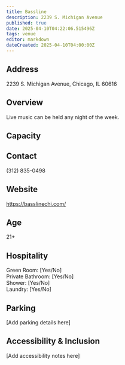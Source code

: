 ```yaml
---
title: Bassline
description: 2239 S. Michigan Avenue
published: true
date: 2025-04-10T04:22:06.515496Z
tags: venue
editor: markdown
dateCreated: 2025-04-10T04:00:00Z
---
```


## Address

2239 S. Michigan Avenue, Chicago, IL 60616

## Overview

Live music can be held any night of the week.

## Capacity



## Contact

(312) 835-0498

## Website

https://basslinechi.com/

## Age

21+

## Hospitality

Green Room: [Yes/No]  
Private Bathroom: [Yes/No]  
Shower: [Yes/No]  
Laundry: [Yes/No]

## Parking

[Add parking details here]

## Accessibility & Inclusion

[Add accessibility notes here]
